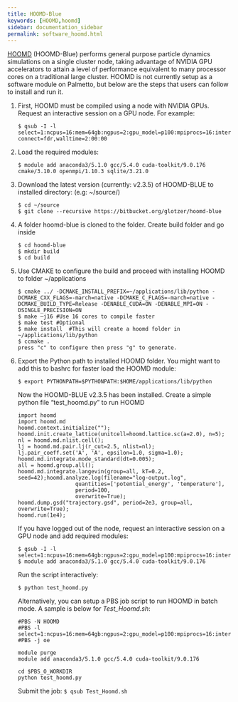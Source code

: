 ```yaml
---
title: HOOMD-Blue
keywords: [HOOMD,hoomd]
sidebar: documentation_sidebar
permalink: software_hoomd.html
---
```




[HOOMD](http://glotzerlab.engin.umich.edu/hoomd-blue/) (HOOMD-Blue) performs general purpose particle 
dynamics simulations on a single cluster node, 
taking advantage of NVIDIA GPU accelerators to attain a level of performance equivalent to many processor 
cores on a traditional large cluster.  HOOMD is not currently setup as a software module on Palmetto, 
but below are the steps that users can follow to install and run it.

1.	First, HOOMD must be compiled using a node with NVIDIA GPUs. Request an interactive session on a GPU node. For example:

    `$ qsub -I -l select=1:ncpus=16:mem=64gb:ngpus=2:gpu_model=p100:mpiprocs=16:interconnect=fdr,walltime=2:00:00`

2.	Load the required modules:

    `$ module add anaconda3/5.1.0 gcc/5.4.0 cuda-toolkit/9.0.176 cmake/3.10.0 openmpi/1.10.3 sqlite/3.21.0`

3.	Download the latest version (currently: v2.3.5) of HOOMD-BLUE to installed directory: (e.g: ~/source/)

    ```
    $ cd ~/source
    $ git clone --recursive https://bitbucket.org/glotzer/hoomd-blue
    ```

4.	A folder hoomd-blue is cloned to the folder. Create build folder and go inside

    ```
    $ cd hoomd-blue
    $ mkdir build
    $ cd build
    ```

5.	Use CMAKE to configure the build and proceed with installing HOOMD to folder ~/applications

    ```
    $ cmake ../ -DCMAKE_INSTALL_PREFIX=~/applications/lib/python -DCMAKE_CXX_FLAGS=-march=native -DCMAKE_C_FLAGS=-march=native -DCMAKE_BUILD_TYPE=Release -DENABLE_CUDA=ON -DENABLE_MPI=ON -DSINGLE_PRECISION=ON
    $ make –j16 #Use 16 cores to compile faster
    $ make test #Optional
    $ make install  #This will create a hoomd folder in ~/applications/lib/python
    $ ccmake .
    press "c" to configure then press "g" to generate.
    ```


6.	Export the Python path to installed HOOMD folder. You might want to add this to bashrc for faster load the HOOMD module:

    `$ export PYTHONPATH=$PYTHONPATH:$HOME/applications/lib/python`


    Now the HOOMD-BLUE v2.3.5 has been installed. Create a simple python file “test_hoomd.py” to run HOOMD 

    ```
    import hoomd
    import hoomd.md
    hoomd.context.initialize("");
    hoomd.init.create_lattice(unitcell=hoomd.lattice.sc(a=2.0), n=5);
    nl = hoomd.md.nlist.cell();
    lj = hoomd.md.pair.lj(r_cut=2.5, nlist=nl);
    lj.pair_coeff.set('A', 'A', epsilon=1.0, sigma=1.0);
    hoomd.md.integrate.mode_standard(dt=0.005);
    all = hoomd.group.all();
    hoomd.md.integrate.langevin(group=all, kT=0.2, seed=42);hoomd.analyze.log(filename="log-output.log",
                      quantities=['potential_energy', 'temperature'],
                      period=100,
                      overwrite=True);
    hoomd.dump.gsd("trajectory.gsd", period=2e3, group=all, overwrite=True);
    hoomd.run(1e4);
    ```

    If you have logged out of the node, request an interactive session on a GPU node and add required modules:

    ```
    $ qsub -I -l select=1:ncpus=16:mem=64gb:ngpus=2:gpu_model=p100:mpiprocs=16:interconnect=fdr,walltime=2:00:00
    $ module add anaconda3/5.1.0 gcc/5.4.0 cuda-toolkit/9.0.176
    ```

    Run the script interactively:
    
    `$ python test_hoomd.py`
    

    Alternatively, you can setup a PBS job script to run HOOMD in batch mode. A sample is below for *Test_Hoomd.sh*:
    

    ```
    #PBS -N HOOMD
    #PBS -l select=1:ncpus=16:mem=64gb:ngpus=2:gpu_model=p100:mpiprocs=16:interconnect=fdr,walltime=02:00:00
    #PBS -j oe

    module purge
    module add anaconda3/5.1.0 gcc/5.4.0 cuda-toolkit/9.0.176

    cd $PBS_O_WORKDIR
    python test_hoomd.py
    ```

    Submit the job:
    `$ qsub Test_Hoomd.sh`
